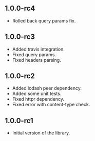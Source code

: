 ## 1.0.0-rc4

- Rolled back query params fix.

## 1.0.0-rc3

- Added travis integration.
- Fixed query params.
- Fixed headers parsing.

## 1.0.0-rc2

- Added lodash peer dependency.
- Added some unit tests.
- Fixed httpr dependency.
- Fixed error with content-type check.

## 1.0.0-rc1

- Initial version of the library.
